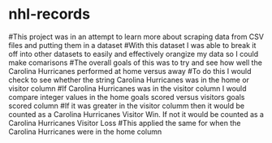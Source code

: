 # nhl-records
#This project was in an attempt to learn more about scraping data from CSV files and putting them in a dataset
#With this dataset I was able to break it off into other datasets to easily and effectively orangize my data so I could make comarisons
#The overall goals of this was to try and see how well the Carolina Hurricanes performed at home versus away
#To do this I would check to see whether the string Carolina Hurricanes was in the home or visitor column
#If Carolina Hurricanes was in the visitor column I would compare integer values in the home goals scored versus visitors goals scored column
#If it was greater in the visitor columm then it would be counted as a Carolina Hurricanes Visitor Win. If not it would be counted as a Carolina Hurricanes Visitor Loss
#This applied the same for when the Carolina Hurricanes were in the home column
